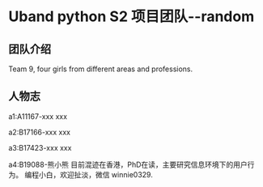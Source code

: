 # Uband python S2 项目团队--random
## 团队介绍
Team 9, four girls from different areas and professions.

## 人物志
a1:A11167-xxx 
xxx

a2:B17166-xxx
xxx

a3:B17423-xxx
xxx

a4:B19088-熊小熊
目前混迹在香港，PhD在读，主要研究信息环境下的用户行为。
编程小白，欢迎扯淡，微信 winnie0329.
